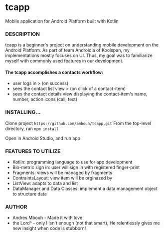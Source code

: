 # tcapp
Mobile application for Android Platform built with Kotlin

### DESCRIPTION
tcapp is a beginner's project on understanding mobile development on the Android Platform. As part of team Androidia of Koolspan, 
my implementations mostly focuses on UI. Thus, my goal was to familiarize myself with commonly used features in our development.

#### The tcapp accomplishes a contacts workflow: 
* user logs in > (on success) 
* sees the contact list view > (on click of a contact-item) 
* sees the contact details view displaying the contact-item's name, number, action icons (call, text)
  
### INSTALLING...
Clone project
```https://github.com/ambouh/tcapp.git```
From the top-level directory, run
```npm install```

Open in Android Studio, and run app

### FEATURES TO UTILIZE
* Kotlin: programming language to use for app development
* Bio-metric sign in: user will sign in with registered finger-print
* Fragments: views will be managed by fragments
* ContraintsLayout: view item will be orginazed by
* ListView: adapts to data and list
* DataManager and Data Classes: implement a data management object to structure data 

### AUTHOR
* Andres Mbouh - Made it with love
* the Lord^ - only I isn't enough (not that smart), He relentlessly gives me new insight when code is stubborn!   
